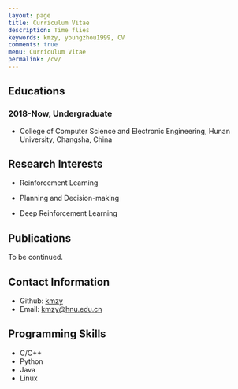 ```yaml
---
layout: page
title: Curriculum Vitae
description: Time flies
keywords: kmzy, youngzhou1999, CV
comments: true
menu: Curriculum Vitae
permalink: /cv/
---
```


## Educations

### 2018-Now, Undergraduate
- College of Computer Science and Electronic Engineering, Hunan University, Changsha, China

    

## Research Interests
- Reinforcement Learning

- Planning and Decision-making

- Deep Reinforcement Learning

## Publications
To be continued.

## Contact Information
- Github: [kmzy](https://github.com/youngzhou1999)
- Email: <a href="mailto:kmzy@hnu.edu.cn"><u>kmzy@hnu.edu.cn</u></a>

## Programming Skills
- C/C++
- Python
- Java
- Linux